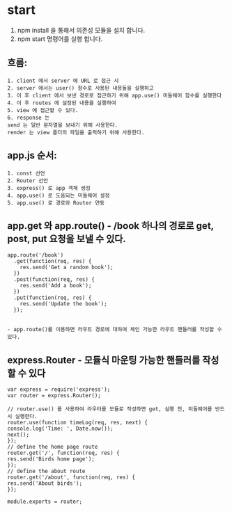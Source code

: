 # start
1. npm install 을 통해서 의존성 모듈을 설치 합니다.
2. npm start 명령어를 실행 합니다.
  

## 흐름:
    1. client 에서 server 에 URL 로 접근 시
    2. server 에서는 user() 함수로 사용된 내용들을 실행하고
    3. 이 후 client 에서 보낸 경로로 접근하기 위해 app.use() 미들웨어 함수를 실행한다
    4. 이 후 routes 에 설정된 내용을 실행하여
    5. view 에 접근할 수 있다.
    6. response 는 
    send 는 일반 문자열을 보내기 위해 사용한다.
    render 는 view 폴더의 파일을 출력하기 위해 사용한다.

## app.js 순서:
    1. const 선언
    2. Router 선언
    3. express() 로 app 객체 생성
    4. app.use() 로 도움되는 미들웨어 설정
    5. app.use() 로 경로와 Router 연동

## app.get 와 app.route() - /book 하나의 경로로 get, post, put 요청을 보낼 수 있다.
    app.route('/book')
      .get(function(req, res) {
        res.send('Get a random book');
      })
      .post(function(req, res) {
        res.send('Add a book');
      })
      .put(function(req, res) {
        res.send('Update the book');
      });


    - app.route()를 이용하면 라우트 경로에 대하여 체인 가능한 라우트 핸들러를 작성할 수 있다.


## express.Router - 모듈식 마운팅 가능한 핸들러를 작성할 수 있다
    var express = require('express');
    var router = express.Router();

    // router.use() 를 사용하여 라우터를 모듈로 작성하면 get, 실행 전, 미들웨어를 반드시 실행한다.
    router.use(function timeLog(req, res, next) {
    console.log('Time: ', Date.now());
    next();
    });
    // define the home page route
    router.get('/', function(req, res) {
    res.send('Birds home page');
    });
    // define the about route
    router.get('/about', function(req, res) {
    res.send('About birds');
    });

    module.exports = router;